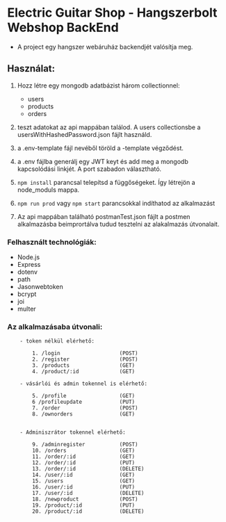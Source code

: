 # Electric Guitar Shop - Hangszerbolt Webshop BackEnd 

- A project egy hangszer webáruház backendjét valósítja meg.

## Használat:

1. Hozz létre egy mongodb adatbázist három collectionnel:
    - users
    - products 
    - orders

2. teszt adatokat az api mappában találod. A users collectionsbe a usersWithHashedPassword.json fájlt használd.

3. a .env-template fájl nevéből töröld a -template végződést.
4. a .env fájlba generálj egy JWT keyt és add meg a mongodb kapcsolódási linkjét. A port szabadon választható.
5. `npm install` parancsal telepítsd a függőségeket. Így létrejön a node_moduls mappa.
6. `npm run prod` vagy `npm start` parancsokkal indíthatod az alkalmazást 
7. Az api mappában található postmanTest.json fájlt a postmen alkalmazásba beimprortálva tudud tesztelni az alakalmazás útvonalait. 


### Felhasznált technológiák:

- Node.js 
- Express  
- dotenv 
- path
- Jasonwebtoken
- bcrypt
- joi 
- multer






### Az alkalmazásaba útvonali:

        - token nélkül elérhető:
        
            1. /login                   (POST)             
            2. /register                (POST)
            3. /products                (GET)
            4. /product/:id             (GET)

        - vásárlói és admin tokennel is elérhető:

            5. /profile                 (GET)
            6 /profileupdate            (PUT)
            7. /order                   (POST)
            8. /ownorders               (GET)
    

        - Adminiszrátor tokennel elérhető:
        
            9. /adminregister           (POST)
            10. /orders                 (GET)
            11. /order/:id              (GET)
            12. /order/:id              (PUT)
            13. /order/:id              (DELETE)
            14. /user/:id               (GET)
            15. /users                  (GET)
            16. /user/:id               (PUT)
            17. /user/:id               (DELETE)
            18. /newproduct             (POST)
            19. /product/:id            (PUT)
            20. /product/:id            (DELETE)


